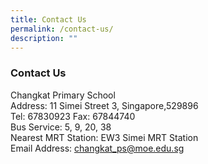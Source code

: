 ```yaml
---
title: Contact Us
permalink: /contact-us/
description: ""
---
```


### Contact Us

Changkat Primary School <br>
Address: 11 Simei Street 3, Singapore,529896 
<br>Tel: 67830923 Fax: 67844740 <br>
Bus Service: 5, 9, 20, 38
<br> Nearest MRT Station: EW3 Simei MRT Station 
<br>Email Address: [changkat_ps@moe.edu.sg](mailto:changkat_ps@moe.edu.sg)